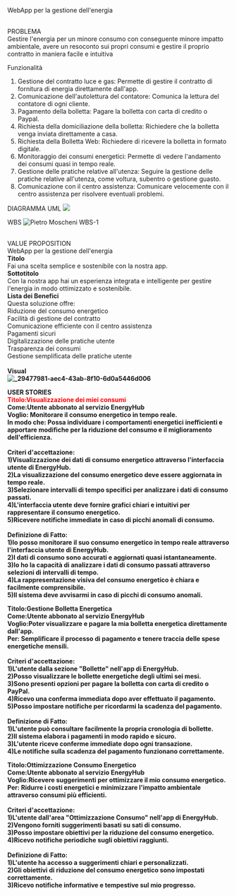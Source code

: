 WebApp per la gestione dell'energia

<br>PROBLEMA</br>
Gestire l'energia per un minore consumo con conseguente minore impatto ambientale, avere un resoconto sui propri consumi e gestire il proprio contratto in maniera facile e intuitiva

Funzionalità
1. Gestione del contratto luce e gas: Permette di gestire il contratto di fornitura di energia direttamente dall'app.
2. Comunicazione dell'autolettura del contatore: Comunica la lettura del  contatore di ogni cliente.
3. Pagamento della bolletta: Pagare la bolletta con carta di credito o Paypal.
4. Richiesta della domiciliazione della bolletta: Richiedere che la bolletta venga inviata direttamente a casa.
5. Richiesta della Bolletta Web: Richiedere di ricevere la bolletta in formato digitale.
6. Monitoraggio dei consumi energetici: Permette di vedere l'andamento dei  consumi quasi in tempo reale.
7. Gestione delle pratiche relative all'utenza: Seguire la gestione delle pratiche relative all'utenza, come voltura, subentro o gestione guasto.
8. Comunicazione con il centro assistenza: Comunicare velocemente con il centro assistenza per risolvere eventuali problemi.

DIAGRAMMA UML
<img src="https://yuml.me/diagram/usecase/[Utente%20visitatore]-(Sign%20In),[Utente%20visitatore]-(Ricezione%20bolletta),(Ricezione%20Bolletta)%3E(Bolletta%20Telematica),(Ricezione%20Bolletta)%3E(Bolletta%20Cartacea),(Sign%20In)%3C(Cambio%20Password),(Sign%20In)%3E(Compra%20un%20Piano),[Utente%20Autenticato]-(Compra%20un%20piano),(Compra%20un%20piano)%3E(Checkout),[Utente%20Autenticato]-(Problemi),(Problemi)%3C(Comunicazione%20centro%20assistenza),[Utente%20Autenticato]-(Gestione%20del%20contratto),(Gestione%20del%20contratto)-(Luce),(Gestione%20del%20contratto)-(Gas),(Luce)%3C(Pagamento%20bolletta),(Gas)%3C(Pagamento%20bolletta),[Utente%20Autenticato]-(Pagamento%20Bolletta),(Pagamento%20Bolletta)%3E(Checkout),(Checkout)-(Aggiungi%20una%20carta),(Aggiungi%20una%20carta)%3E[Staff%20bancario],">

WBS
![Pietro Moscheni WBS-1](https://github.com/MoscheniPietro/Progetto-GEP/assets/101174884/300ca8bf-ad07-42ea-baec-3e423de94bdd)


<br>VALUE PROPOSITION</br>
WebApp per la gestione dell'energia 
<br><b>Titolo</b></br>
Fai una scelta semplice e sostenibile con la nostra app.
<br><b>Sottotitolo</b></br>
Con la nostra app hai un esperienza integrata e intelligente per gestire l'energia in modo ottimizzato e sostenibile.
<br><b>Lista dei Benefici</b>
<br>Questa soluzione offre:
<br>Riduzione del consumo energetico
<br>Facilità di gestione del contratto
<br>Comunicazione efficiente con il centro assistenza
<br>Pagamenti sicuri
<br>Digitalizzazione delle pratiche utente
<br>Trasparenza dei consumi
<br>Gestione semplificata delle pratiche utente</br>
<br><b>Visual<b></br>
![_29477981-aec4-43ab-8f10-6d0a5446d006](https://github.com/MoscheniPietro/Progetto-GEP/assets/101174884/39b6773b-bd94-4668-94b9-c457414984b8)</b></br>

USER STORIES</br>
<font color="red">Titolo:Visualizzazione dei miei consumi</font>
<br><b>Come:</b>Utente abbonato al servizio EnergyHub
<br>Voglio: Monitorare il consumo energetico in tempo reale.
<br>In modo che: Possa individuare i comportamenti energetici inefficienti e apportare modifiche per la riduzione del consumo e il miglioramento dell'efficienza.<br>
<br>Criteri d'accettazione:<br>
1)Visualizzazione dei dati di consumo energetico attraverso l'interfaccia utente di EnergyHub.<br>
2)La visualizzazione del consumo energetico deve essere aggiornata in tempo reale.<br>
3)Selezionare intervalli di tempo specifici per analizzare i dati di consumo passati.<br>
4)L'interfaccia utente deve fornire grafici chiari e intuitivi per rappresentare il consumo energetico.<br>
5)Ricevere notifiche immediate in caso di picchi anomali di consumo.<br>
<br>Definizione di Fatto:</br>
1)Io posso monitorare il suo consumo energetico in tempo reale attraverso l'interfaccia utente di EnergyHub.<br>
2)I dati di consumo sono accurati e aggiornati quasi istantaneamente.<br>
3)Io ho la capacità di analizzare i dati di consumo passati attraverso selezioni di intervalli di tempo.<br>
4)La rappresentazione visiva del consumo energetico è chiara e facilmente comprensibile.<br>
5)Il sistema deve avvisarmi in caso di picchi di consumo anomali.<br>

Titolo:Gestione Bolletta Energetica
<br><b>Come:</b>Utente abbonato al servizio EnergyHub
<br>Voglio:Poter visualizzare e pagare la mia bolletta energetica direttamente dall'app.
<br>Per: Semplificare il processo di pagamento e tenere traccia delle spese energetiche mensili.<br>
<br>Criteri d'accettazione:<br>
1)L'utente dalla sezione "Bollette" nell'app di EnergyHub.<br>
2)Posso visualizzare le bollette energetiche degli ultimi sei mesi.<br>
3)Sono presenti opzioni per pagare la bolletta con carta di credito o PayPal.<br>
4)Ricevo una conferma immediata dopo aver effettuato il pagamento.<br>
5)Posso impostare notifiche per ricordarmi la scadenza del pagamento.<br>
<br>Definizione di Fatto:</br>
1)L'utente può consultare facilmente la propria cronologia di bollette.<br>
2)Il sistema elabora i pagamenti in modo rapido e sicuro.<br>
3)L'utente riceve conferme immediate dopo ogni transazione.<br>
4)Le notifiche sulla scadenza del pagamento funzionano correttamente.<br>

Titolo:Ottimizzazione Consumo Energetico
<br><b>Come:</b>Utente abbonato al servizio EnergyHub
<br>Voglio:Ricevere suggerimenti per ottimizzare il mio consumo energetico.
<br>Per: Ridurre i costi energetici e minimizzare l'impatto ambientale attraverso consumi più efficienti.<br>
<br>Criteri d'accettazione:<br>
1)L'utente dall'area "Ottimizzazione Consumo" nell'app di EnergyHub.<br>
2)Vengono forniti suggerimenti basati su sati di consumo.<br>
3)Posso impostare obiettivi per la riduzione del consumo energetico.<br>
4)Ricevo notifiche periodiche sugli obiettivi raggiunti.<br>
<br>Definizione di Fatto:</br>
1)L'utente ha accesso a suggerimenti chiari e personalizzati.<br>
2)Gli obiettivi di riduzione del consumo energetico sono impostati correttamente.<br>
3)Ricevo notifiche informative e tempestive sul mio progresso.<br>

